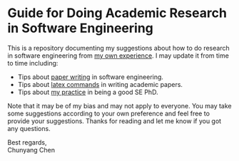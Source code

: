 # Guide for Doing Academic Research in Software Engineering

This is a repository documenting my suggestions about how to do research in software engineering from [my own experience](https://chunyang-chen.github.io/index.html).
I may update it from time to time including:
* Tips about [paper writing](https://github.com/ccywch/SEresearchGuide/blob/master/SEpaperWriting.md) in software engineering.
* Tips about [latex commands](https://github.com/ccywch/SEresearchGuide/blob/master/LatexWriting.md) in writing academic papers.
* Tips about [my practice](https://github.com/ccywch/SEresearchGuide/blob/master/PhDsuggestion.md) in being a good SE PhD. 

Note that it may be of my bias and may not apply to everyone.
You may take some suggestions according to your own preference and feel free to provide your suggestions.
Thanks for reading and let me know if you got any questions.

Best regards,\
Chunyang Chen
